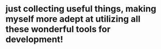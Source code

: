 # just collecting useful things, making myself more adept at utilizing all these wonderful tools for development!
